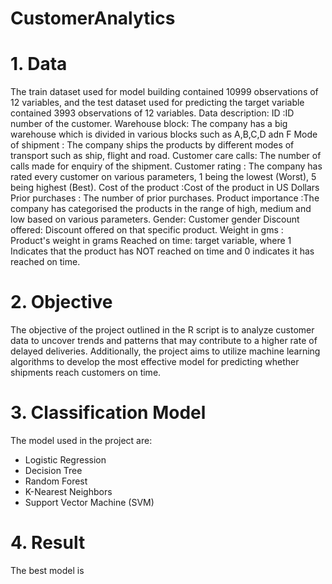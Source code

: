 # CustomerAnalytics



# 1. Data

The train dataset used for model building contained 10999 observations of 12 variables, and the test dataset used for predicting the target variable contained 3993 observations of 12 variables.
Data description: 
ID :ID number of the customer.
Warehouse block: The company has a big warehouse which is divided in various blocks such as A,B,C,D adn F
Mode of shipment : The company ships the products by different modes of transport such as ship, flight and road.
Customer care calls: The number of calls made for enquiry of the shipment.
Customer rating : The company has rated every customer on various parameters, 1 being the lowest (Worst), 5 being highest (Best).
Cost of the product :Cost of the product in US Dollars
Prior purchases : The number of prior purchases.
Product importance :The company has categorised the products in the range of high, medium and low based on various parameters.
Gender: Customer gender
Discount offered: Discount offered on that specific product.
Weight in gms : Product's weight in grams
Reached on time: target variable, where 1 Indicates that the product has NOT reached on time and 0 indicates it has reached on time.

# 2. Objective

The objective of the project outlined in the R script is to analyze customer data to uncover trends and patterns that may contribute to a higher rate of delayed deliveries. Additionally, the project aims to utilize machine learning algorithms to develop the most effective model for predicting whether shipments reach customers on time. 

# 3. Classification Model

The model used in the project are: 
- Logistic Regression
- Decision Tree
- Random Forest
- K-Nearest Neighbors
- Support Vector Machine (SVM)

# 4. Result

The best model is 
